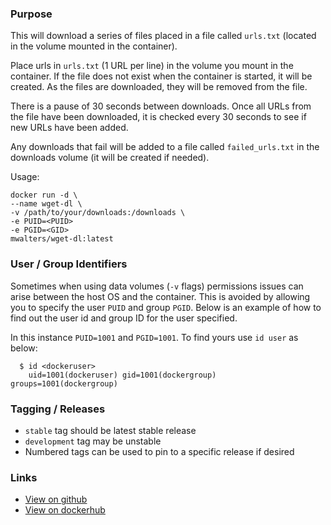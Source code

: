 ### Purpose

This will download a series of files placed in a file called `urls.txt` (located in the volume mounted in the container).

Place urls in `urls.txt` (1 URL per line) in the volume you mount in the container.  If the file does not exist when the container is started, it will be created.  As the files are downloaded, they will be removed from the file.

There is a pause of 30 seconds between downloads.  Once all URLs from the file have been downloaded, it is checked every 30 seconds to see if new URLs have been added.

Any downloads that fail will be added to a file called `failed_urls.txt` in the downloads volume (it will be created if needed).

Usage:

```
docker run -d \
--name wget-dl \
-v /path/to/your/downloads:/downloads \
-e PUID=<PUID>
-e PGID=<GID>
mwalters/wget-dl:latest
```

### User / Group Identifiers

Sometimes when using data volumes (`-v` flags) permissions issues can arise between the host OS and the container. This is avoided by allowing you to specify the user `PUID` and group `PGID`. Below is an example of how to find out the user id and group ID for the user specified.

In this instance `PUID=1001` and `PGID=1001`. To find yours use `id user` as below:

```
  $ id <dockeruser>
    uid=1001(dockeruser) gid=1001(dockergroup) groups=1001(dockergroup)
```

### Tagging / Releases

* `stable` tag should be latest stable release
* `development` tag may be unstable
* Numbered tags can be used to pin to a specific release if desired

### Links

* [View on github](https://github.com/mwalters/wget-dl)
* [View on dockerhub](https://hub.docker.com/r/mwalters/wget-dl/)
